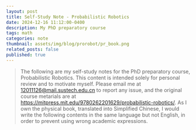 ```yaml
---
layout: post
title: Self-Study Note - Probabilistic Robotics
date: 2024-12-16 11:12:00-0400
description: My PhD preparatory course
tags: math
categories: note
thumbnail: assets/img/blog/prorobot/pr_book.png
related_posts: false
published: true
---
```


> The following are my self-study notes for the PhD preparatory course, Probabilistic Robotics. 
This content is intended solely for personal review and to motivate myself.
Please email me at <12011126@mail.sustech.edu.cn> to report any issue, and the original course metarials are at <https://mitpress.mit.edu/9780262201629/probabilistic-robotics/>.
As I own the physical book, translated into Simplified Chinese, I would write the following contents in the same language but not English, in order to prevent using wrong academic expressions.
